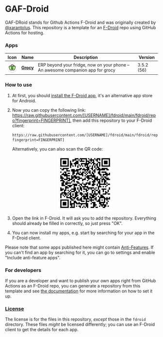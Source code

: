 # GAF-Droid

GAF-DRoid stands for Github Actions F-Droid and was originally created by [@xarantolus](https://github.com/xarantolus/fdroid).
This repository is a template for an [F-Droid](https://f-droid.org) repo using GitHub Actions for hosting.

### Apps

<!-- This table is auto-generated. Do not edit -->
| Icon | Name | Description | Version |
| --- | --- | --- | --- |
| <a href="https://github.com/patzly/grocy-android"><img src="fdroid/repo/icons/xyz.zedler.patrick.grocy.56.png" alt="Grocy icon" width="36px" height="36px"></a> | [**Grocy**](https://github.com/patzly/grocy-android) | ERP beyond your fridge, now on your phone – An awesome companion app for grocy | 3.5.2 (56) |
<!-- end apps table -->

### How to use

1. At first, you should [install the F-Droid app](https://f-droid.org/), it's an alternative app store for Android.

2. Now you can copy the following link: https://raw.githubusercontent.com/[USERNAME]/fdroid/main/fdroid/repo?fingerprint=FINGERPRINT], then add this repository to your F-Droid client:
   
   ```
   https://raw.githubusercontent.com/[USERNAME]/fdroid/main/fdroid/repo?fingerprint=FINGERPRINT]
   ```
   
    Alternatively, you can also scan the QR code:
   
   <p align="center">
      <img src=".github/qrcode.gif?raw=true" alt="F-Droid repo QR code"/>
    </p>

3. Open the link in F-Droid. It will ask you to add the repository. Everything should already be filled in correctly, so just press "OK".

4. You can now install my apps, e.g. start by searching for your app in the F-Droid client.

Please note that some apps published here might contain [Anti-Features](https://f-droid.org/en/docs/Anti-Features/). If you can't find an app by searching for it, you can go to settings and enable "Include anti-feature apps".

### For developers

If you are a developer and want to publish your own apps right from GitHub Actions as an F-Droid repo, you can generate a repository from this template and see [the documentation](/docs/setup.md) for more information on how to set it up.

### [License](LICENSE)

The license is for the files in this repository, *except* those in the `fdroid` directory. These files *might* be licensed differently; you can use an F-Droid client to get the details for each app.
